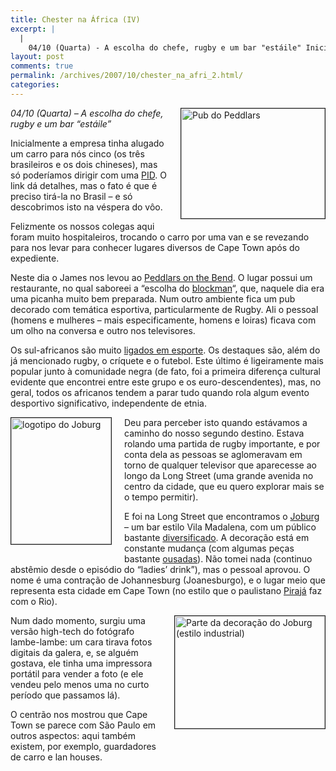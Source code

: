 ```yaml
---
title: Chester na África (IV)
excerpt: |
  |
    04/10 (Quarta) - A escolha do chefe, rugby e um bar "estáile" Inicialmente a empresa tinha alugado um carro para nós cinco (os três brasileiros e os dois chineses), mas só poderíamos dirigir com uma PID. O link dá detalhes,...
layout: post
comments: true
permalink: /archives/2007/10/chester_na_afri_2.html/
categories:
---
```

<span class="mt-enclosure mt-enclosure-image"><img title="Pub do Peddlars" border="1" src="//chester.me/archives/img/peddlars_pub.jpg" width="230" height="176" class="mt-image-right" style="float: right; margin: 0 0 20px 20px;" /></span>*04/10 (Quarta) &#8211; A escolha do chefe, rugby e um bar &#8220;estáile&#8221;*

Inicialmente a empresa tinha alugado um carro para nós cinco (os três brasileiros e os dois chineses), mas só poderíamos dirigir com uma [PID][1]. O link dá detalhes, mas o fato é que é preciso tirá-la no Brasil &#8211; e só descobrimos isto na véspera do vôo.

Felizmente os nossos colegas aqui foram muito hospitaleiros, trocando o carro por uma van e se revezando para nos levar para conhecer lugares diversos de Cape Town após do expediente.

Neste dia o James nos levou ao [Peddlars on the Bend][2]. O lugar possui um restaurante, no qual saboreei a &#8220;escolha do [blockman][3]&#8220;, que, naquele dia era uma picanha muito bem preparada. Num outro ambiente fica um pub decorado com temática esportiva, particularmente de Rugby. Ali o pessoal (homens e mulheres &#8211; mais especificamente, homens e loiras) ficava com um olho na conversa e outro nos televisores.

Os sul-africanos são muito [ligados em esporte][4]. Os destaques são, além do já mencionado rugby, o críquete e o futebol. Este último é ligeiramente mais popular junto à comunidade negra (de fato, foi a primeira diferença cultural evidente que encontrei entre este grupo e os euro-descendentes), mas, no geral, todos os africanos tendem a parar tudo quando rola algum evento desportivo significativo, independente de etnia.

<span class="mt-enclosure mt-enclosure-image"><img title="logotipo do Joburg" border="1" src="//chester.me/archives/img/joburg_logo.jpg" width="160" height="202" class="mt-image-left" style="float: left; margin: 0 20px 20px 0;" /></span>Deu para perceber isto quando estávamos a caminho do nosso segundo destino. Estava rolando uma partida de rugby importante, e por conta dela as pessoas se aglomeravam em torno de qualquer televisor que aparecesse ao longo da Long Street (uma grande avenida no centro da cidade, que eu quero explorar mais se o tempo permitir).

E foi na Long Street que encontramos o [Joburg][5] &#8211; um bar estilo Vila Madalena, com um público bastante [diversificado][6]. A decoração está em constante mudança (com algumas peças bastante <span class="mt-enclosure mt-enclosure-image"><a href="//chester.me/archives/img/bart_joburg.html" onclick="window.open('//chester.me/archives/img/bart_joburg.html','popup','width=600,height=800,scrollbars=no,resizable=no,toolbar=no,directories=no,location=no,menubar=no,status=no,left=0,top=0'); return false">ousadas</a></span>). Não tomei nada (continuo abstêmio desde o episódio do &#8220;ladies&#8217; drink&#8221;), mas o pessoal aprovou. O nome é uma contração de Johannesburg (Joanesburgo), e o lugar meio que representa esta cidade em Cape Town (no estilo que o paulistano [Pirajá][7] faz com o Rio).

<span class="mt-enclosure mt-enclosure-image"><img title="Parte da decoração do Joburg (estilo industrial)" border="1" src="//chester.me/archives/img/joburg.jpg" width="240" height="180" class="mt-image-right" style="float: right; margin: 0 0 20px 20px;" /></span>Num dado momento, surgiu uma versão high-tech do fotógrafo lambe-lambe: um cara tirava fotos digitais da galera, e, se alguém gostava, ele tinha uma impressora portátil para vender a foto (e ele vendeu pelo menos uma no curto período que passamos lá).

O centrão nos mostrou que Cape Town se parece com São Paulo em outros aspectos: aqui também existem, por exemplo, guardadores de carro e lan houses.

 [1]: http://www.detran.sp.gov.br/noticias/20060706.asp
 [2]: http://www.dining-out.co.za/member_details-MemberID-616.html
 [3]: http://www.iol.co.za/index.php?set_id=3&#038;click_id=131&#038;art_id=vn20050529223135651C595890
 [4]: http://www.drakensberg-tourism.com/south-africa-sports-activities.html
 [5]: http://www.joburgbar.com/
 [6]: http://www.capetowntoday.co.za/Spotlight/2004/Joburg.htm
 [7]: http://www.obaoba.com.br/bares/bares_detalhe.asp?casaID=1254
